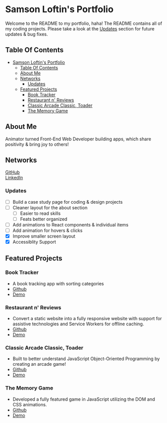 # Samson Loftin's Portfolio

Welcome to the README to my portfolio, haha! The README contains all of my coding projects. Please take a look at the [Updates](#updates) section for future updates & bug fixes.

## Table Of Contents

- [Samson Loftin's Portfolio](#samson-loftins-portfolio)
  - [Table Of Contents](#table-of-contents)
  - [About Me](#about-me)
  - [Networks](#networks)
    - [Updates](#updates)
  - [Featured Projects](#featured-projects)
    - [Book Tracker](#book-tracker)
    - [Restaurant n' Reviews](#restaurant-n-reviews)
    - [Classic Arcade Classic, Toader](#classic-arcade-classic-toader)
    - [The Memory Game](#the-memory-game)

## About Me

Animator turned Front-End Web Developer building apps, which share positivity & bring joy to others!

## Networks

[GitHub](https://github.com/samsonloftin/)  
[LinkedIn](https://www.linkedin.com/in/samsonloftin/)  

### Updates

- [ ] Build a case study page for coding & design projects
- [ ] Cleaner layout for the about section
  - [ ] Easier to read skills
  - [ ] Feats better organized
- [ ] Add animations to React components & individual items
- [ ] Add animation for hovers & clicks
- [x] Improve smaller screen layout
- [x] Accessiblity Support

## Featured Projects

### Book Tracker

- A book tracking app with sorting categories
- [Github](https://github.com/samsonloftin/book-tracker-9000)
- [Demo](https://www.samsonloftin.com/book-tracker-9000/)

### Restaurant n' Reviews

- Convert a static website into a fully responsive website with support for assistive technologies and Service Workers for offline caching.
- [Github](https://github.com/samsonloftin/restaurants-n-reviews)
- [Demo](https://www.samsonloftin.com/restaurants-n-reviews/)

### Classic Arcade Classic, Toader

- Built to better understand JavaScript Object-Oriented Programming by creating an arcade game!
- [Github](https://github.com/samsonloftin/classic-arcade-classic-toader)
- [Demo](https://samsonloftin.github.io/classic-arcade-classic-toader/)

### The Memory Game

- Developed a fully featured game in JavaScript utilizing the DOM and CSS animations.
- [Github](https://github.com/samsonloftin/the-memory-game)
- [Demo](https://samsonloftin.github.io/The-Memory-Game/)
